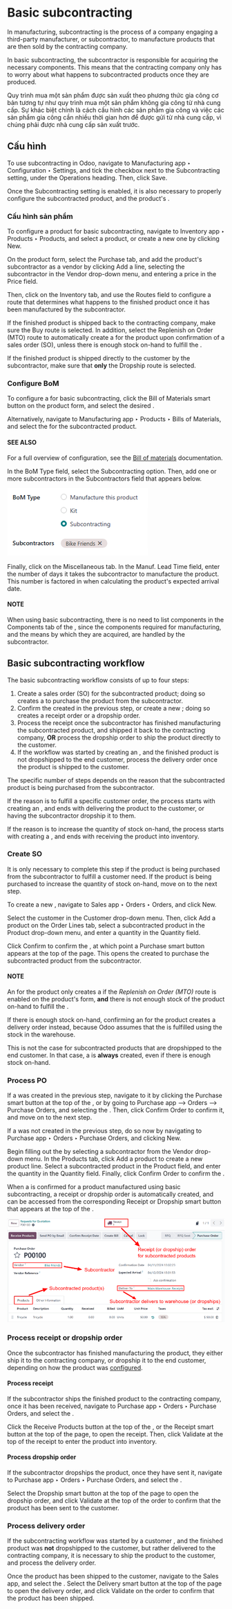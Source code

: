 # Basic subcontracting

In manufacturing, subcontracting is the process of a company engaging a third-party manufacturer, or
subcontractor, to manufacture products that are then sold by the contracting company.

In basic subcontracting, the subcontractor is responsible for acquiring the necessary components.
This means that the contracting company only has to worry about what happens to subcontracted
products once they are produced.

Quy trình mua một sản phẩm được sản xuất theo phương thức gia công cơ bản tương tự như quy trình mua một sản phẩm không gia công từ nhà cung cấp. Sự khác biệt chính là cách cấu hình các sản phẩm gia công và việc các sản phẩm gia công cần nhiều thời gian hơn để được gửi từ nhà cung cấp, vì chúng phải được nhà cung cấp sản xuất trước.

## Cấu hình

To use subcontracting in Odoo, navigate to Manufacturing app ‣ Configuration ‣
Settings, and tick the checkbox next to the Subcontracting setting, under the
Operations heading. Then, click Save.

Once the Subcontracting setting is enabled, it is also necessary to properly configure
the subcontracted product, and the product's .

<a id="manufacturing-workflows-subcontracting-basic-product-config"></a>

### Cấu hình sản phẩm

To configure a product for basic subcontracting, navigate to Inventory app ‣
Products ‣ Products, and select a product, or create a new one by clicking New.

On the product form, select the Purchase tab, and add the product's subcontractor as a
vendor by clicking Add a line, selecting the subcontractor in the Vendor
drop-down menu, and entering a price in the Price field.

Then, click on the Inventory tab, and use the Routes field to configure a
route that determines what happens to the finished product once it has been manufactured by the
subcontractor.

If the finished product is shipped back to the contracting company, make sure the Buy
route is selected. In addition, select the Replenish on Order (MTO) route to
automatically create a  for the product upon confirmation of a sales order (SO), unless there is
enough stock on-hand to fulfill the .

If the finished product is shipped directly to the customer by the subcontractor, make sure that
**only** the Dropship route is selected.

### Configure BoM

To configure a  for basic subcontracting, click the Bill of Materials smart button
on the product form, and select the desired .

Alternatively, navigate to Manufacturing app ‣ Products ‣ Bills of Materials,
and select the  for the subcontracted product.

#### SEE ALSO
For a full overview of  configuration, see the [Bill of materials](../basic_setup/bill_configuration.md) documentation.

In the BoM Type field, select the Subcontracting option. Then, add one or
more subcontractors in the Subcontractors field that appears below.

![The "BoM Type" field on a BoM, configured to manufacture the product using subcontracting.](subcontracting_basic/bom-type.png)

Finally, click on the Miscellaneous tab. In the Manuf. Lead Time field,
enter the number of days it takes the subcontractor to manufacture the product. This number is
factored in when calculating the product's expected arrival date.

#### NOTE
When using basic subcontracting, there is no need to list components in the
Components tab of the , since the components required for manufacturing, and the
means by which they are acquired, are handled by the subcontractor.

## Basic subcontracting workflow

The basic subcontracting workflow consists of up to four steps:

1. Create a sales order (SO) for the subcontracted product; doing so creates a  to purchase the
   product from the subcontractor.
2. Confirm the  created in the previous step, or create a new ; doing so creates a receipt
   order or a dropship order.
3. Process the receipt once the subcontractor has finished manufacturing the subcontracted product,
   and shipped it back to the contracting company, **OR** process the dropship order to ship the
   product directly to the customer.
4. If the workflow was started by creating an , and the finished product is not dropshipped to
   the end customer, process the delivery order once the product is shipped to the customer.

The specific number of steps depends on the reason that the subcontracted product is being purchased
from the subcontractor.

If the reason is to fulfill a specific customer order, the process starts with creating an , and
ends with delivering the product to the customer, or having the subcontractor dropship it to them.

If the reason is to increase the quantity of stock on-hand, the process starts with creating a ,
and ends with receiving the product into inventory.

### Create SO

It is only necessary to complete this step if the product is being purchased from the subcontractor
to fulfill a customer need. If the product is being purchased to increase the quantity of stock
on-hand, move on to the next step.

To create a new , navigate to Sales app ‣ Orders ‣ Orders, and click
New.

Select the customer in the Customer drop-down menu. Then, click Add a
product on the Order Lines tab, select a subcontracted product in the
Product drop-down menu, and enter a quantity in the Quantity field.

Click Confirm to confirm the , at which point a Purchase smart button
appears at the top of the page. This opens the  created to purchase the subcontracted product
from the subcontractor.

#### NOTE
An  for the product only creates a  if the *Replenish on Order (MTO)* route is enabled on
the product's form, **and** there is not enough stock of the product on-hand to fulfill the .

If there is enough stock on-hand, confirming an  for the product creates a delivery order
instead, because Odoo assumes that the  is fulfilled using the stock in the warehouse.

This is not the case for subcontracted products that are dropshipped to the end customer. In that
case, a  is **always** created, even if there is enough stock on-hand.

### Process PO

If a  was created in the previous step, navigate to it by clicking the Purchase
smart button at the top of the , or by going to Purchase app --> Orders --> Purchase
Orders, and selecting the . Then, click Confirm Order to confirm it, and move on to
the next step.

If a  was not created in the previous step, do so now by navigating to Purchase
app ‣ Orders ‣ Purchase Orders, and clicking New.

Begin filling out the  by selecting a subcontractor from the Vendor drop-down menu.
In the Products tab, click Add a product to create a new product line.
Select a subcontracted product in the Product field, and enter the quantity in the
Quantity field. Finally, click Confirm Order to confirm the .

When a  is confirmed for a product manufactured using basic subcontracting, a receipt or
dropship order is automatically created, and can be accessed from the corresponding
Receipt or Dropship smart button that appears at the top of the .

![A PO for a basic subcontracting product, with a Receipt smart button at the top of the page.](subcontracting_basic/subcontractor-po.png)

### Process receipt or dropship order

Once the subcontractor has finished manufacturing the product, they either ship it to the
contracting company, or dropship it to the end customer, depending on how the product was
[configured](#manufacturing-workflows-subcontracting-basic-product-config).

#### Process receipt

If the subcontractor ships the finished product to the contracting company, once it has been
received, navigate to Purchase app ‣ Orders ‣ Purchase Orders, and select the
.

Click the Receive Products button at the top of the , or the Receipt
smart button at the top of the page, to open the receipt. Then, click Validate at the
top of the receipt to enter the product into inventory.

#### Process dropship order

If the subcontractor dropships the product, once they have sent it, navigate to
Purchase app ‣ Orders ‣ Purchase Orders, and select the .

Select the Dropship smart button at the top of the page to open the dropship order, and
click Validate at the top of the order to confirm that the product has been sent to the
customer.

### Process delivery order

If the subcontracting workflow was started by a customer , and the finished product was **not**
dropshipped to the customer, but rather delivered to the contracting company, it is necessary to
ship the product to the customer, and process the delivery order.

Once the product has been shipped to the customer, navigate to the Sales app, and
select the . Select the Delivery smart button at the top of the page to open the
delivery order, and click Validate on the order to confirm that the product has been
shipped.
